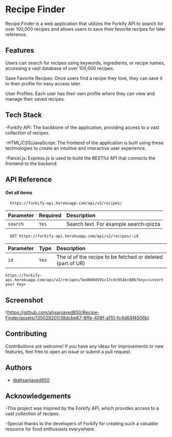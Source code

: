 
# Recipe Finder

Recipe Finder is a web application that utilizes the Forkify API to search for over 100,000 recipes and allows users to save their favorite recipes for later reference.


## Features
Users can search for recipes using keywords, ingredients, or recipe names, accessing a vast database of over 100,000 recipes.

Save Favorite Recipes: Once users find a recipe they love, they can save it to their profile for easy access later.

User Profiles: Each user has their own profile where they can view and manage their saved recipes.

## Tech Stack

-Forkify API: The backbone of the application, providing access to a vast collection of recipes.

-HTML/CSS/JavaScript: The frontend of the application is built using these technologies to create an intuitive and interactive user experience.

-Parcel.js: Express.js is used to build the RESTful API that connects the frontend to the backend.



## API Reference

#### Get all items

```http
  https://forkify-api.herokuapp.com/api/v2/recipes/
```

| Parameter | Required     | Description                |
| :-------- | :------- | :------------------------- |
| `search` | `Yes` | Search text. For example search=pizza|


```http
  GET https://forkify-api.herokuapp.com/api/v2/recipes/:id
```

| Parameter | Type     | Description                       |
| :-------- | :------- | :-------------------------------- |
| `id`      | `Yes` | The id of the recipe to be fetched or deleted (part of UR) |

```http
https://forkify-api.herokuapp.com/api/v2/recipes/5ed6604591c37cdc054bc886?key=<insert your key>
```
## Screenshot

!(https://github.com/ahsanjaved850/Recipe-Finder/assets/135028201/38dcbe67-8ffe-408f-a110-fc4d64f4506b)

## Contributing

Contributions are welcome! If you have any ideas for improvements or new features, feel free to open an issue or submit a pull request.


## Authors

- [@ahsanjaved850](https://github.com/ahsanjaved850/)


## Acknowledgements

-This project was inspired by the Forkify API, which provides access to a vast collection of recipes.

-Special thanks to the developers of Forkify for creating such a valuable resource for food enthusiasts everywhere.

